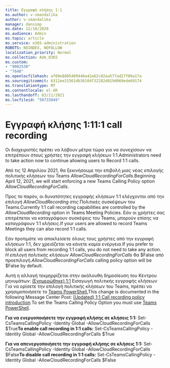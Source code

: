 ```yaml
---
title: Εγγραφή κλήσης 1:1
ms.author: v-smandalika
author: v-smandalika
manager: dansimp
ms.date: 12/18/2020
ms.audience: Admin
ms.topic: article
ms.service: o365-administration
ROBOTS: NOINDEX, NOFOLLOW
localization_priority: Normal
ms.collection: Adm_O365
ms.custom:
- "9002530"
- "7648"
ms.openlocfilehash: af09e8805409446a42a62c82aa577ad27f09a17a
ms.sourcegitcommit: 6312ee31561db36104f32282d019d069ede69174
ms.translationtype: MT
ms.contentlocale: el-GR
ms.lasthandoff: 03/11/2021
ms.locfileid: "50733849"
---
```

# <a name="11-call-recording"></a><span data-ttu-id="a29b0-102">Εγγραφή κλήσης 1:1</span><span class="sxs-lookup"><span data-stu-id="a29b0-102">1:1 call recording</span></span>

<span data-ttu-id="a29b0-103">Οι διαχειριστές πρέπει να λάβουν μέτρα τώρα για να συνεχίσουν να επιτρέπουν στους χρήστες την εγγραφή κλήσεων 1:1.</span><span class="sxs-lookup"><span data-stu-id="a29b0-103">Administrators need to take action now to continue allowing users to Record 1:1 calls.</span></span>
 
<span data-ttu-id="a29b0-104">Από τις 12 Απριλίου 2021, θα ξεκινήσουμε την επιβολή μιας νέας επιλογής πολιτικής κλήσεων του Teams *AllowCloudRecordingForCalls.*</span><span class="sxs-lookup"><span data-stu-id="a29b0-104">Beginning April 12, 2021, we will start enforcing a new Teams Calling Policy option *AllowCloudRecordingForCalls*.</span></span> 

<span data-ttu-id="a29b0-105">Προς το παρόν, οι δυνατότητες εγγραφής κλήσεων 1:1 ελέγχονται από την *επιλογή AllowCloudRecording στις* Πολιτικές συσκέψεων του Teams.</span><span class="sxs-lookup"><span data-stu-id="a29b0-105">Currently 1:1 call recording capabilities are controlled by the *AllowCloudRecording* option in Teams Meeting Policies.</span></span> <span data-ttu-id="a29b0-106">Εάν οι χρήστες σας επιτρέπεται να καταγράφουν συσκέψεις του Teams, μπορούν επίσης να καταγράφουν 1:1 κλήσεις.</span><span class="sxs-lookup"><span data-stu-id="a29b0-106">If your users are allowed to record Teams Meetings they can also record 1:1 calls.</span></span>

<span data-ttu-id="a29b0-107">Εάν προτιμάτε να αποκλείσετε όλους τους χρήστες από την εγγραφή κλήσεων 1:1, δεν χρειάζεται να κάνετε καμία ενέργεια.</span><span class="sxs-lookup"><span data-stu-id="a29b0-107">If you prefer to block all users from recording 1:1 calls, you do not need to take any action.</span></span> <span data-ttu-id="a29b0-108">*Η επιλογή πολιτικής κλήσεων AllowCloudRecordingForCalls* θα $False από προεπιλογή.</span><span class="sxs-lookup"><span data-stu-id="a29b0-108">*AllowCloudRecordingForCalls* calling policy option will be $False by default.</span></span>

<span data-ttu-id="a29b0-109">Αυτή η αλλαγή τεκμηρρίζεται στην ακόλουθη δημοσίευση του Κέντρου μηνυμάτων: [(Ενημερώθηκε) 1:1](https://portal.microsoft.com/Adminportal/Home?ref=MessageCenter/:/messages/MC238796) Εισαγωγή πολιτικής εγγραφής κλήσεων Για να ορίσετε την επιλογή πολιτικής κλήσεων του Teams, πρέπει να χρησιμοποιήσετε το [Teams PowerShell.](https://docs.microsoft.com/microsoftteams/teams-powershell-install)</span><span class="sxs-lookup"><span data-stu-id="a29b0-109">This change is documented in the following Message Center Post: [(Updated) 1:1 Call recording policy introduction](https://portal.microsoft.com/Adminportal/Home?ref=MessageCenter/:/messages/MC238796) To set the Teams Calling Policy Option you must use [Teams PowerShell](https://docs.microsoft.com/microsoftteams/teams-powershell-install).</span></span>

<span data-ttu-id="a29b0-110">**Για να ενεργοποιήσετε την εγγραφή κλήσης σε κλήσεις 1:1:** Set-CsTeamsCallingPolicy -Identity Global -AllowCloudRecordingForCalls $True</span><span class="sxs-lookup"><span data-stu-id="a29b0-110">**To enable call recording in 1:1 calls:** Set-CsTeamsCallingPolicy -Identity Global -AllowCloudRecordingForCalls $True</span></span>

<span data-ttu-id="a29b0-111">**Για να απενεργοποιήσετε την εγγραφή κλήσης σε κλήσεις 1:1:** Set-CsTeamsCallingPolicy -Identity Global -AllowCloudRecordingForCalls $False</span><span class="sxs-lookup"><span data-stu-id="a29b0-111">**To disable call recording in 1:1 calls:** Set-CsTeamsCallingPolicy -Identity Global -AllowCloudRecordingForCalls $False</span></span>

